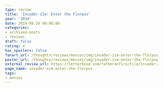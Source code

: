 ```yaml
---
type: review
title: 'Invader Zim: Enter the Florpus'
year: '2019'
date: 2019-08-28 00:00:00
categories:
- archived-posts
- reviews
draft: false
rating: 4
has_spoilers: false
fanart_url: /thoughts/reviews/movies/img/invader-zim-enter-the-florpus_fanart.png
poster_url: /thoughts/reviews/movies/img/invader-zim-enter-the-florpus_poster.png
external_review_url: https://letterboxd.com/ratheronfire/film/invader-zim-enter-the-florpus/
page_name: invader-zim-enter-the-florpus
tags:
- movies
---
```


